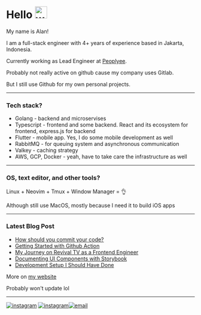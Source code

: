# Hello <img alt="wave" src="https://raw.githubusercontent.com/MartinHeinz/MartinHeinz/master/wave.gif" height="32px" />

My name is Alan!

I am a full-stack engineer with 4+ years of experience based in Jakarta, Indonesia.

Currently working as Lead Engineer at [Peoplyee](https://peoplyee.com/).

Probably not really active on github cause my company uses Gitlab.

But I still use Github for my own personal projects.

---

### Tech stack?

- Golang - backend and microservises
- Typescript - frontend and some backend. React and its ecosystem for frontend, express.js for backend
- Flutter - mobile app. Yes, I do some mobile development as well
- RabbitMQ - for queuing system and asynchronous communication
- Valkey - caching strategy
- AWS, GCP, Docker - yeah, have to take care the infrastructure as well

---

### OS, text editor, and other tools?

Linux + Neovim + Tmux + Window Manager = 👌

Although still use MacOS, mostly because I need it to build iOS apps

---

### Latest Blog Post

<!-- BLOG-POST-LIST:START -->
- [How should you commit your code?](https://alanh.dev/blog/how-should-you-commit-your-code)
- [Getting Started with Github Action](https://alanh.dev/blog/getting-started-with-github-action)
- [My Journey on Revival TV as a Frontend Engineer](https://alanh.dev/blog/my-journey-on-revival-tv-as-a-frontend-engineer)
- [Documenting UI Components with Storybook](https://alanh.dev/blog/documenting-ui-component-with-storybook)
- [Development Setup I Should Have Done](https://alanh.dev/blog/development-setup-i-should-have-done)
<!-- BLOG-POST-LIST:END -->

More on [my website](https://alanh.dev)

Probably won't update lol

---

<div style="display: flex">
  <a href="https://instagram.com/seasonalmatcha" style="display: inline-block; margin-right: 0.25em;">
    <img alt="instagram" src="https://img.shields.io/badge/Instagram-E4405F?style=for-the-badge&logo=instagram&logoColor=white" />
  </a>

  <a href="https://www.linkedin.com/in/alanhabibullah/">
    <img alt="instagram" src="https://img.shields.io/badge/LinkedIn-0077B5?style=for-the-badge&logo=linkedin&logoColor=white" />
  </a>
  
  <a href="mailto:me@alanh.dev">
    <img alt="email" src="https://img.shields.io/badge/-Email-F06B66?style=for-the-badge&logo=mailgun&logoColor=white" />
  </a>
</div>
